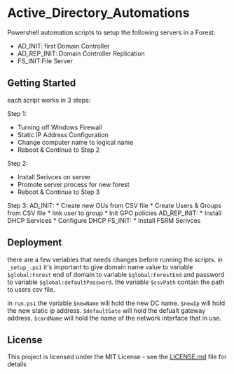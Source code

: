 # Active_Directory_Automations

Powershell automation scripts to setup the following servers in a Forest:
- AD_INIT: first Domain Controller
- AD_REP_INIT: Domain Controller Replication 
- FS_INIT:File Server

## Getting Started

each script works in 3 steps:

Step 1:
* Turning off Windows Firewall
* Static IP Address Configuration
* Change computer name to logical name 
* Reboot & Continue to Step 2

Step 2:
* Install  Serivces on server
* Promote server process for new forest 
* Reboot & Continue to Step 3

Step 3:
            AD_INIT:
            * Create new OUs from CSV file 
            * Create Users & Groups from CSV file 
            * link user to group 
            * Init GPO policies 
            AD_REP_INIT:
            * Install DHCP Services
            * Configure DHCP
            FS_INIT:
            * Install FSRM Serivces
            
## Deployment

there are a few veriables that needs changes before running the scripts.
in `_setup_.ps1` it's important to give domain name value to variable ```$global:Forest``` 
end of domain to variable ```$global:ForestEnd``` and password to variable ```$global:defaultPassword```.
the variable ```$csvPath``` contain the path to users csv file.

in `run.ps1` the variable ```$newName``` will hold the new DC name.
```$newIp``` will hold the new static ip address.
```$defaultGate``` will hold the defualt gateway address.
```$cardName``` will hold the name of the network interface that in use.

## License

This project is licensed under the MIT License - see the [LICENSE.md](LICENSE.md) file for details
